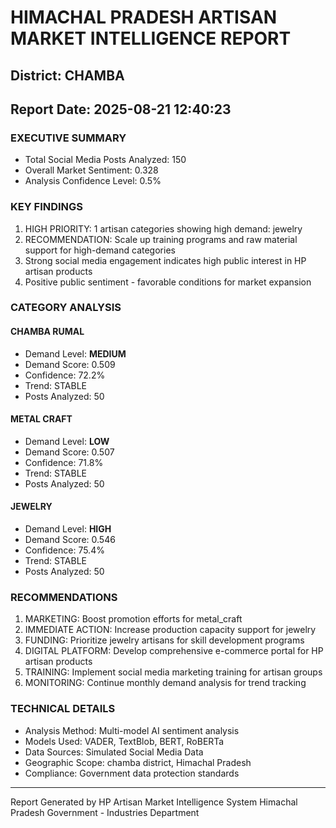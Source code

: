 # HIMACHAL PRADESH ARTISAN MARKET INTELLIGENCE REPORT
## District: CHAMBA
## Report Date: 2025-08-21 12:40:23

### EXECUTIVE SUMMARY
- Total Social Media Posts Analyzed: 150
- Overall Market Sentiment: 0.328
- Analysis Confidence Level: 0.5%

### KEY FINDINGS
1. HIGH PRIORITY: 1 artisan categories showing high demand: jewelry
2. RECOMMENDATION: Scale up training programs and raw material support for high-demand categories
3. Strong social media engagement indicates high public interest in HP artisan products
4. Positive public sentiment - favorable conditions for market expansion

### CATEGORY ANALYSIS

#### CHAMBA RUMAL
- Demand Level: **MEDIUM**
- Demand Score: 0.509
- Confidence: 72.2%
- Trend: STABLE
- Posts Analyzed: 50

#### METAL CRAFT
- Demand Level: **LOW**
- Demand Score: 0.507
- Confidence: 71.8%
- Trend: STABLE
- Posts Analyzed: 50

#### JEWELRY
- Demand Level: **HIGH**
- Demand Score: 0.546
- Confidence: 75.4%
- Trend: STABLE
- Posts Analyzed: 50

### RECOMMENDATIONS
1. MARKETING: Boost promotion efforts for metal_craft
2. IMMEDIATE ACTION: Increase production capacity support for jewelry
3. FUNDING: Prioritize jewelry artisans for skill development programs
4. DIGITAL PLATFORM: Develop comprehensive e-commerce portal for HP artisan products
5. TRAINING: Implement social media marketing training for artisan groups
6. MONITORING: Continue monthly demand analysis for trend tracking

### TECHNICAL DETAILS
- Analysis Method: Multi-model AI sentiment analysis
- Models Used: VADER, TextBlob, BERT, RoBERTa
- Data Sources: Simulated Social Media Data
- Geographic Scope: chamba district, Himachal Pradesh
- Compliance: Government data protection standards

---
Report Generated by HP Artisan Market Intelligence System
Himachal Pradesh Government - Industries Department
